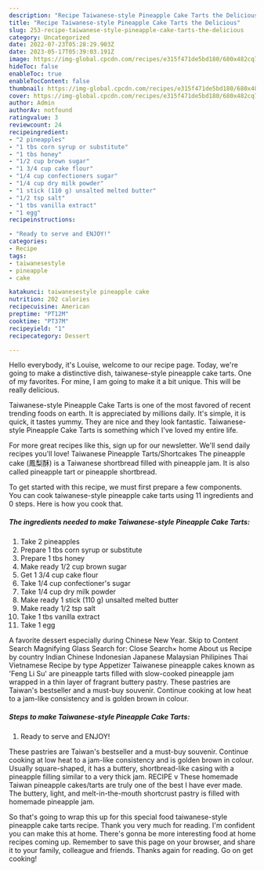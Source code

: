 ```yaml
---
description: "Recipe Taiwanese-style Pineapple Cake Tarts the Delicious"
title: "Recipe Taiwanese-style Pineapple Cake Tarts the Delicious"
slug: 253-recipe-taiwanese-style-pineapple-cake-tarts-the-delicious
category: Uncategorized
date: 2022-07-23T05:28:29.903Z
date: 2023-05-17T05:39:03.191Z
image: https://img-global.cpcdn.com/recipes/e315f471de5bd180/680x482cq70/taiwanese-style-pineapple-cake-tarts-recipe-main-photo.jpg
hideToc: false
enableToc: true
enableTocContent: false
thumbnail: https://img-global.cpcdn.com/recipes/e315f471de5bd180/680x482cq70/taiwanese-style-pineapple-cake-tarts-recipe-main-photo.jpg
cover: https://img-global.cpcdn.com/recipes/e315f471de5bd180/680x482cq70/taiwanese-style-pineapple-cake-tarts-recipe-main-photo.jpg
author: Admin
authorAv: notfound
ratingvalue: 3
reviewcount: 24
recipeingredient:
- "2 pineapples"
- "1 tbs corn syrup or substitute"
- "1 tbs honey"
- "1/2 cup brown sugar"
- "1 3/4 cup cake flour"
- "1/4 cup confectioners sugar"
- "1/4 cup dry milk powder"
- "1 stick (110 g) unsalted melted butter"
- "1/2 tsp salt"
- "1 tbs vanilla extract"
- "1 egg"
recipeinstructions:

- "Ready to serve and ENJOY!"
categories:
- Recipe
tags:
- taiwanesestyle
- pineapple
- cake

katakunci: taiwanesestyle pineapple cake 
nutrition: 202 calories
recipecuisine: American
preptime: "PT12M"
cooktime: "PT37M"
recipeyield: "1"
recipecategory: Dessert

---
```



Hello everybody, it's Louise, welcome to our recipe page. Today, we're going to make a distinctive dish, taiwanese-style pineapple cake tarts. One of my favorites. For mine, I am going to make it a bit unique. This will be really delicious.

Taiwanese-style Pineapple Cake Tarts is one of the most favored of recent trending foods on earth. It is appreciated by millions daily. It's simple, it is quick, it tastes yummy. They are nice and they look fantastic. Taiwanese-style Pineapple Cake Tarts is something which I've loved my entire life.

For more great recipes like this, sign up for our newsletter. We&#39;ll send daily recipes you&#39;ll love! Taiwanese Pineapple Tarts/Shortcakes The pineapple cake (鳳梨酥) is a Taiwanese shortbread filled with pineapple jam. It is also called pineapple tart or pineapple shortbread.


To get started with this recipe, we must first prepare a few components. You can cook taiwanese-style pineapple cake tarts using 11 ingredients and 0 steps. Here is how you cook that.

<!--inarticleads1-->

##### The ingredients needed to make Taiwanese-style Pineapple Cake Tarts:

1. Take 2 pineapples
1. Prepare 1 tbs corn syrup or substitute
1. Prepare 1 tbs honey
1. Make ready 1/2 cup brown sugar
1. Get 1 3/4 cup cake flour
1. Take 1/4 cup confectioner&#39;s sugar
1. Take 1/4 cup dry milk powder
1. Make ready 1 stick (110 g) unsalted melted butter
1. Make ready 1/2 tsp salt
1. Take 1 tbs vanilla extract
1. Take 1 egg


A favorite dessert especially during Chinese New Year. Skip to Content Search Magnifying Glass Search for: Close Search× home About us Recipe by country Indian Chinese Indonesian Japanese Malaysian Philipines Thai Vietnamese Recipe by type Appetizer Taiwanese pineapple cakes known as &#39;Feng Li Su&#39; are pineapple tarts filled with slow-cooked pineapple jam wrapped in a thin layer of fragrant buttery pastry. These pastries are Taiwan&#39;s bestseller and a must-buy souvenir. Continue cooking at low heat to a jam-like consistency and is golden brown in colour. 

<!--inarticleads2-->

##### Steps to make Taiwanese-style Pineapple Cake Tarts:


1. Ready to serve and ENJOY!

These pastries are Taiwan&#39;s bestseller and a must-buy souvenir. Continue cooking at low heat to a jam-like consistency and is golden brown in colour. Usually square-shaped, it has a buttery, shortbread-like casing with a pineapple filling similar to a very thick jam. RECIPE v These homemade Taiwan pineapple cakes/tarts are truly one of the best I have ever made. The buttery, light, and melt-in-the-mouth shortcrust pastry is filled with homemade pineapple jam. 

So that's going to wrap this up for this special food taiwanese-style pineapple cake tarts recipe. Thank you very much for reading. I'm confident you can make this at home. There's gonna be more interesting food at home recipes coming up. Remember to save this page on your browser, and share it to your family, colleague and friends. Thanks again for reading. Go on get cooking!
